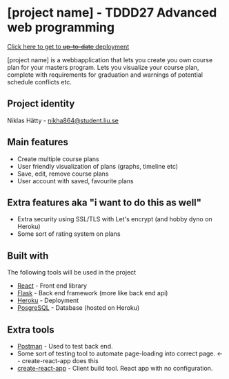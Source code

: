 # [project name] - TDDD27 Advanced web programming
[Click here to get to ~~up-to-date~~ deployment](https://tddd27-nikha864.herokuapp.com/)

[project name] is a webbapplication that lets you create you own course plan for your masters program. Lets you visualize your course plan, complete with requirements for graduation and warnings of potential schedule conflicts etc.

## Project identity
Niklas Hätty - nikha864@student.liu.se

## Main features
* Create multiple course plans
* User friendly visualization of plans (graphs, timeline etc)
* Save, edit, remove course plans
* User account with saved, favourite plans

## Extra features aka "i want to do this as well"
* Extra security using SSL/TLS with Let's encrypt (and hobby dyno on Heroku)
* Some sort of rating system on plans

## Built with
The following tools will be used in the project
* [React](https://facebook.github.io/react/) - Front end library
* [Flask](http://flask.pocoo.org/) - Back end framework (more like back end api)
* [Heroku](https://www.heroku.com) - Deployment
* [PosgreSQL](https://www.postgresql.org/) - Database (hosted on Heroku)

## Extra tools
* [Postman](https://www.getpostman.com/) - Used to test back end.
* Some sort of testing tool to automate page-loading into correct page. <-- create-react-app does this
* [create-react-app](https://github.com/facebookincubator/create-react-app) - Client build tool. React app with no configuration.
